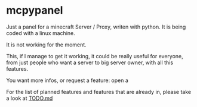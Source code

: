 # mcpypanel
Just a panel for a minecraft Server / Proxy, writen with python.
It is being coded with a linux machine.

It is not working for the moment.

This, if I manage to get it working, it could be really useful for everyone, from just people who want a server to big server owner, with all this features. 

You want more infos, or request a feature: open a 


For the list of planned features and features that are already in, please take a look at [TODO.md](TODO.md)
